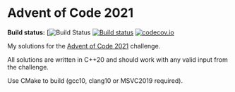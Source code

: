 Advent of Code 2021
===================

**Build status:** [![Build Status](https://github.com/ComicSansMS/AdventOfCode2021/actions/workflows/build-and-test.yml/badge.svg)
[![Build status](https://ci.appveyor.com/api/projects/status/github/ComicSansMS/AdventOfCode2021?svg=true)](https://ci.appveyor.com/project/ComicSansMS/AdventOfCode2021)
[![codecov.io](https://codecov.io/github/ComicSansMS/AdventOfCode2021/coverage.svg?branch=main)](https://codecov.io/github/ComicSansMS/AdventOfCode2021?branch=main)


My solutions for the [Advent of Code 2021](https://adventofcode.com/2021/) challenge.

All solutions are written in C++20 and should work with any valid input from the challenge.

Use CMake to build (gcc10, clang10 or MSVC2019 required).
